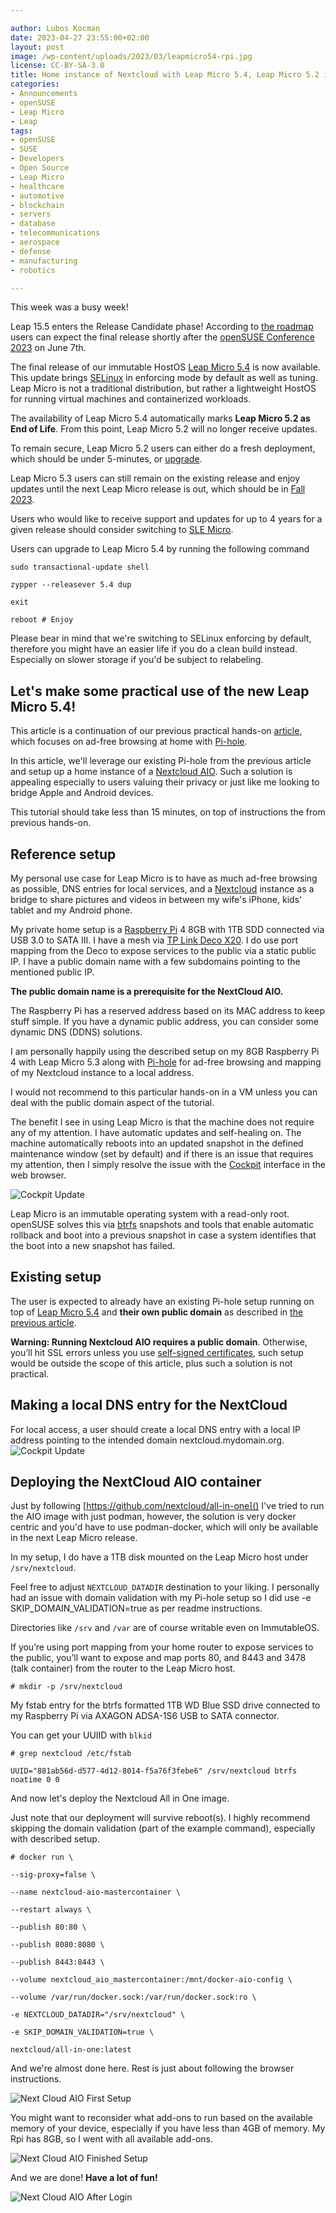 ```yaml
---

author: Lubos Kocman
date: 2023-04-27 23:55:00+02:00
layout: post
image: /wp-content/uploads/2023/03/leapmicro54-rpi.jpg
license: CC-BY-SA-3.0
title: Home instance of Nextcloud with Leap Micro 5.4, Leap Micro 5.2 is EOL, Leap 15.5 enters RC
categories:
- Announcements
- openSUSE
- Leap Micro
- Leap
tags:
- openSUSE
- SUSE
- Developers
- Open Source
- Leap Micro
- healthcare
- automotive
- blockchain
- servers
- database
- telecommunications
- aerospace
- defense
- manufacturing
- robotics

---
```


This week was a busy week!

Leap 15.5 enters the Release Candidate phase! According to [the roadmap](https://en.opensuse.org/openSUSE:Roadmap#Schedule_for_openSUSE_Leap_15.5) users can expect the final release shortly after the [openSUSE Conference 2023](https://events.opensuse.org/conferences/oSC23) on June 7th.

The final release of our immutable HostOS [Leap Micro 5.4](https://get.opensuse.org/leapmicro/5.4/) is now available.
This update brings [SELinux](https://github.com/SELinuxProject) in enforcing mode by default as well as tuning. Leap Micro is not a traditional distribution, but rather a lightweight HostOS for running virtual machines and containerized workloads.

The availability of Leap Micro 5.4 automatically marks **Leap Micro 5.2 as End of Life**. From this point, Leap Micro 5.2 will no longer receive updates.

To remain secure, Leap Micro 5.2 users can either do a fresh deployment, which should be under 5-minutes, or [upgrade](https://en.opensuse.org/SDB:System_upgrade#Upgrading_transactional-based_system_such_as_Leap_Micro).

Leap Micro 5.3 users can still remain on the existing release and enjoy updates until the next Leap Micro release is out, which should be in [Fall 2023](https://en.opensuse.org/openSUSE:Roadmap#Schedule_for_openSUSE_Leap_Micro_5.3).

Users who would like to receive support and updates for up to 4 years for a given release should consider switching to [SLE Micro](https://www.suse.com/products/micro).

Users can upgrade to Leap Micro 5.4 by running the following command

`sudo transactional-update shell`

`zypper --releasever 5.4 dup`

`exit`

`reboot # Enjoy`

Please bear in mind that we're switching to SELinux enforcing by default, therefore you might have an easier life if you do a clean build instead.
Especially on slower storage if you'd be subject to relabeling.


## Let's make some practical use of the new Leap Micro 5.4!

This article is a continuation of our previous practical hands-on [article](https://news.opensuse.org/2023/03/28/leapmicro-54-beta-hands-on/), which focuses on ad-free browsing at home with [Pi-hole](https://github.com/pi-hole/pi-hole).

In this article, we'll leverage our existing Pi-hole from the previous article and setup up a home instance of a [Nextcloud AIO](https://github.com/nextcloud/all-in-one).
Such a solution is appealing especially to users valuing their privacy or just like me looking to bridge Apple and Android devices.

This tutorial should take less than 15 minutes, on top of instructions the from previous hands-on.

## Reference setup
My personal use case for Leap Micro is to have as much ad-free browsing as possible, DNS entries for local services, and a [Nextcloud](https://nextcloud.com/) instance as a bridge to share pictures and videos in between my wife's iPhone, kids' tablet and my Android phone.


My private home setup is a [Raspberry Pi](https://www.raspberrypi.org/) 4 8GB with 1TB SDD connected via USB 3.0 to SATA III.
I have a mesh via [TP Link Deco X20](https://www.tp-link.com/de/home-networking/deco/deco-x20/). I do use port mapping from the Deco to expose services to the public via a static public IP.
I have a public domain name with a few subdomains pointing to the mentioned public IP. 

**The public domain name is a prerequisite for the NextCloud AIO.**

The Raspberry Pi has a reserved address based on its MAC address to keep stuff simple. If you have a dynamic public address, you can consider some dynamic DNS (DDNS) solutions.

I am personally happily using the described setup on my 8GB Raspberry Pi 4 with Leap Micro 5.3 along with [Pi-hole](https://pi-hole.net/) for ad-free browsing and mapping of my Nextcloud instance to a local address. 

I would not recommend to this particular hands-on in a VM unless you can deal with the public domain aspect of the tutorial.

The benefit I see in using Leap Micro is that the machine does not require any of my attention. I have automatic updates and self-healing on. The machine automatically reboots into an updated snapshot in the defined maintenance window (set by default) and if there is an issue that requires my attention, then I simply resolve the issue with the [Cockpit](https://cockpit-project.org/) interface in the web browser.

![Cockpit Update](https://raw.githubusercontent.com/openSUSE/news-o-o/master/wp-content/uploads/2023/03/leapmicro54-beta-cockpit-updates.png)

Leap Micro is an immutable operating system with a read-only root. openSUSE solves this via [btrfs](https://btrfs.wiki.kernel.org) snapshots and tools that enable automatic rollback and boot into a previous snapshot in case a system identifies that the boot into a new snapshot has failed. 

## Existing setup

The user is expected to already have an existing Pi-hole setup running on top of [Leap Micro 5.4](https://get.opensuse.org/leapmicro/5.4/) and **their own public domain** as described in [the previous article](https://news.opensuse.org/2023/03/28/leapmicro-54-beta-hands-on/).

**Warning: Running Nextcloud AIO requires a public domain**. 
Otherwise, you’ll hit SSL errors unless you use [self-signed certificates](https://www.reddit.com/r/NextCloud/comments/q1m2s3/https_on_local_network/), such setup would be outside the scope of this article, plus such a solution is not practical.


## Making a local DNS entry for the NextCloud

For local access, a user should create a local DNS entry with a local IP address pointing to the intended domain nextcloud.mydomain.org.
![Cockpit Update](https://raw.githubusercontent.com/openSUSE/news-o-o/master/wp-content/uploads/2023/03/leapmicro54-pihole-local-dns-entry.png)

## Deploying the NextCloud AIO container

Just by following [https://github.com/nextcloud/all-in-one]() 
I've tried to run the AIO image with just podman, however, the solution is very docker centric and you'd have to use podman-docker, which will only be available in the next Leap Micro release.

In my setup, I do have a 1TB disk mounted on the Leap Micro host under `/srv/nextcloud`.

Feel free to adjust `NEXTCLOUD_DATADIR` destination to your liking. 
I personally had an issue with domain validation with my Pi-hole setup so I did use -e SKIP_DOMAIN_VALIDATION=true as per readme instructions.

Directories like `/srv` and `/var` are of course writable even on ImmutableOS.

If you’re using port mapping from your home router to expose services to the public, you’ll want to expose and map ports 80, and 8443 and 3478 (talk container) from the router to the Leap Micro host.

`# mkdir -p /srv/nextcloud`

My fstab entry for the btrfs formatted 1TB WD Blue SSD drive connected to my Raspberry Pi via AXAGON ADSA-1S6 USB to SATA connector.

You can get your UUIID with `blkid`

`# grep nextcloud /etc/fstab`

`UUID="881ab56d-d577-4d12-8014-f5a76f3febe6" /srv/nextcloud btrfs noatime 0 0`

And now let's deploy the Nextcloud All in One image.

Just note that our deployment will survive reboot(s).
I highly recommend skipping the domain validation (part of the example command), especially with described setup.

`# docker run \`

`--sig-proxy=false \`

`--name nextcloud-aio-mastercontainer \`

`--restart always \`

`--publish 80:80 \`

`--publish 8080:8080 \`

`--publish 8443:8443 \`

`--volume nextcloud_aio_mastercontainer:/mnt/docker-aio-config \`

`--volume /var/run/docker.sock:/var/run/docker.sock:ro \`

`-e NEXTCLOUD_DATADIR="/srv/nextcloud" \`

`-e SKIP_DOMAIN_VALIDATION=true \`

`nextcloud/all-in-one:latest`

And we're almost done here. Rest is just about following the browser instructions.

![Next Cloud AIO First Setup](https://raw.githubusercontent.com/openSUSE/news-o-o/master/wp-content/uploads/2023/03/nextcloud-initial-setup.png)

You might want to reconsider what add-ons to run based on the available memory of your device, especially if you have less than 4GB of memory. My Rpi has 8GB, so I went with all available add-ons.

![Next Cloud AIO Finished Setup](https://raw.githubusercontent.com/openSUSE/news-o-o/master/wp-content/uploads/2023/03/nextcloud-setup-finalized.png)

And we are done! **Have a lot of fun!**

![Next Cloud AIO After Login](https://raw.githubusercontent.com/openSUSE/news-o-o/master/wp-content/uploads/2023/03/nextcloud-login.png)




<meta name="openSUSE, Leap Micro, Developers, sysadmin, user, Open Source, superuser, distrowatch, hacker, Linux, Kernel, Nextcloud, Raspberry Pi, TP Link Deco, iPhone, tablet, Android, mobile, Pi-hole, DNS, virtual machine, static ip, tutorial" content="HTML,CSS,XML,JavaScript">

